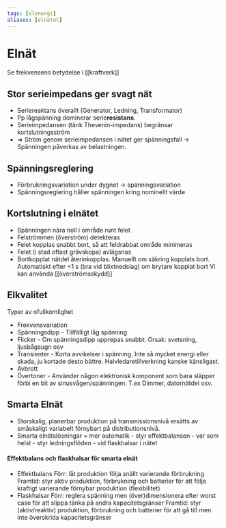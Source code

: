 ```yaml
---
tags: [elenergi]
aliases: [elnätet]
---
```

# Elnät

Se frekvensens betydelse i [[kraftverk]]

## Stor serieimpedans ger svagt nät
- Seriereaktans överallt (Generator, Ledning, Transformator)
- Pp lågspänning dominerar serie**resistans**.
- Serieimpedansen (tänk Thevenin-impedans) begränsar kortslutningsström
- $\Rightarrow$ Ström genom serieimpedansen i nätet ger spänningsfall $\rightarrow$ Spänningen påverkas av belastningen.

## Spänningsreglering
- Förbrukningsvariation under dygnet $\rightarrow$ spänningsvariation
- Spänningsreglering håller spänningen kring nominellt värde

## Kortslutning i elnätet
- Spänningen nära noll i område runt felet
- Felströmmen (överström) detekteras
- Felet kopplas snabbt bort, så att feldrabbat område minimeras
- Felet (i stad oftast grävskopa) avlägsnas
- Bortkopplat nätdel återinkopplas. Manuellt om säkring kopplats bort. Automatiskt efter <1 s (bra vid blixtnedslag) om brytare kopplat bort
Vi kan använda [[överströmsskydd]]

## Elkvalitet
Typer av ofullkomlighet
- Frekvensvariation
- Spänningsdipp
		  - Tillfälligt låg spänning
- Flicker
		- Om spänningsdipp upprepas snabbt. Orsak: svetsning, ljusbågsugn osv
- Transienter
		- Korta avvikelser i spänning. Inte så mycket energi eller skada, ju kortade desto bättre. Halvledaretillverkning kanske känsligast.
- Avbrott
- Övertoner
		- Använder någon elektronisk komponent som bara släpper förbi en bit av sinusvågen/spänningen. T.ex Dimmer, datornätdel osv. 

## Smarta Elnät
- Storskalig, planerbar produktion på transmissionsnivå ersätts av småskaligt variabelt förnybart på distributionsnivå.
- Smarta elnätslösningar = mer automatik
		- styr effektbalansen - var som helst
		- styr ledningsflöden - vid flaskhalsar i nätet

#### Effektbalans och flaskhalsar för smarta elnät
- Effektbalans 
  Förr: låt produktion följa snällt varierande förbrukning Framtid: styr aktiv produktion, förbrukning och batterier för att följa kraftigt varierande förnybar produktion (flexibilitet)
- Flaskhalsar
  Förr: reglera spänning men (över)dimensionera efter worst case för att slippa tänka på andra kapacitetsgränser Framtid: styr (aktiv/reaktiv) produktion, förbrukning och batterier för att gå till men inte överskrida kapacitetsgränser